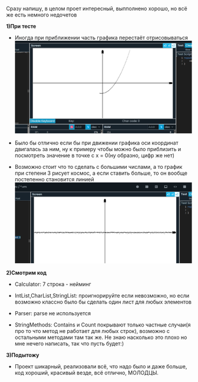 Сразу напишу, в целом проет интересный, выпполнено хорошо, но всё же есть немного недочетов

**1)При тесте**

- Иногда при приближении часть графика перестаёт отрисовываться
![alt text](image.png)

- Было бы отлично если бы при движении графика оси координат двигалась за ним, ну к примеру чтобы можно было приблизить и посмотреть значение в точке с x = 0(ну образно, цифр же нет)

- Возможно стоит что то сделать с большими числами, а то график при степени 3 рисует космос, а если ставить больше, то он вообще постепенно становится линией
![alt text](image-1.png)

**2)Смотрим код**

- Calculator:
7 строка - нейминг

- IntList,CharList,StringList:
проигнорируйте если невозможно, но если возможно классно было бы сделать один лист для любых элементов

- Parser:
parse не используется

- StringMethods:
Сontains и Сount покрывают только частные случаи(я про то что метод не работает для любых строк), возможно с остальными методами там так же. Не знаю насколько это плохо но мне нечего написать, так что пусть будет:)

**3)Подытожу**

- Проект шикарный, реализовали всё, что надо было и даже больше, код хороший, красивый везде, всё отлично, МОЛОДЦЫ.